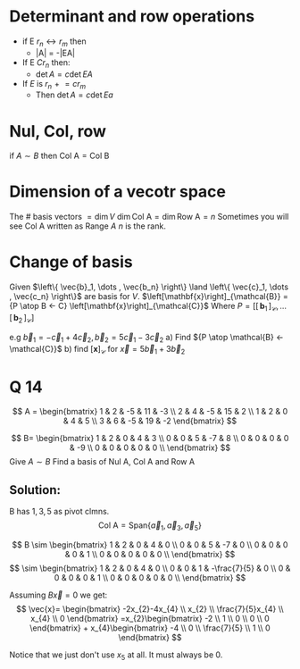 # Determinant and row operations
- if E $r_{n} \leftrightarrow r_{m}$ then
	- |A| = -|EA|
- If E $Cr_{n}$ then:
	- $\det A = c\det EA$
- If $E$ is $r_{n}\mathrel{+}=cr_{m}$
	- Then $\det A = c\det Ea$

# Nul, Col, row
if $A \sim B$ then $\text{Col A} = \text{Col B}$

# Dimension of a vecotr space
The # basis vectors $= \dim V$
$\dim \text{Col A} = \dim \text{Row A} = n$
 Sometimes you will see $\text{Col A}$ written as $\text{Range } A$
$n$ is the rank.

# Change of basis
Given $\left\{ \vec{b}_1, \dots , \vec{b_n} \right\} \land \left\{ \vec{c}_1, \dots , \vec{c_n} \right\}$ are basis for $V$.
$\left[\mathbf{x}\right]_{\mathcal{B}} ={P \atop B <- C} \left[\mathbf{x}\right]_{\mathcal{C}}$
Where $P = \left[ \left[\,\mathbf{b}_1\,\right]_{\mathcal{C}},\dots \left[\,\mathbf{b}_2\,\right]_{\mathcal{C}} \right]$

 
e.g
$\vec{b}_{1} = -\vec{c}_{1}+4\vec{c}_{2}, \vec{b}_{2} = 5\vec{c}_{1}-3\vec{c}_{2}$
a) Find ${P \atop \mathcal{B} <- \mathcal{C}}$ 
b) find $\left[\mathbf{x}\right]_{\mathcal{C}}$ for $\vec{x} = 5\vec{b}_{1} + 3\vec{b}_{2}$

# Q 14
$$
A = \begin{bmatrix}
1 & 2 & -5 & 11 & -3 \\
2 & 4 & -5 & 15 & 2  \\
 1 & 2 & 0 & 4 & 5 \\
3 & 6 & -5 & 19 & -2
\end{bmatrix}
$$

$$
B=
\begin{bmatrix}
1 & 2 & 0 & 4 & 3 \\
0 & 0 & 5 & -7 & 8 \\
0 & 0 & 0 & 0 & -9 \\
0 & 0 & 0 & 0 & 0  \\
\end{bmatrix}
$$
Give $A \sim B$
Find a basis of $\text{Nul A}$,  $\text{Col A}$ and $\text{Row A}$


## Solution:
B has $1, 3, 5$ as pivot clmns.
$$
\text{Col A} = \text{Span}\left\{
\vec{a}_{1},\vec{a}_{3},\vec{a}_{5}
\right\}
$$

$$
B \sim 
\begin{bmatrix}
1 & 2 & 0 & 4 & 0 \\
0 & 0 & 5 & -7 & 0 \\
0 & 0 & 0 & 0 & 1 \\
0 & 0 & 0 & 0 & 0  \\
\end{bmatrix}
$$
$$
\sim \begin{bmatrix}
1 & 2 & 0 & 4 & 0 \\
0 & 0 & 1 & -\frac{7}{5} & 0 \\
0 & 0 & 0 & 0 & 1 \\
0 & 0 & 0 & 0 & 0  \\
\end{bmatrix}
$$

Assuming $B\vec{x} = 0$ we get:
$$
\vec{x}= \begin{bmatrix}
-2x_{2}-4x_{4} \\ 
x_{2} \\
\frac{7}{5}x_{4} \\
x_{4} \\
0
\end{bmatrix}
=x_{2}\begin{bmatrix}
-2 \\
1 \\
0 \\
0 \\
0
\end{bmatrix} + x_{4}\begin{bmatrix}
-4 \\
0 \\
\frac{7}{5} \\
1 \\
0
\end{bmatrix}
$$

Notice that we just don't use $x_{5}$ at all. It must always be 0.


